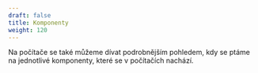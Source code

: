 ```yaml
---
draft: false
title: Komponenty
weight: 120
---
```


Na počítače se také můžeme dívat podrobnějším pohledem, kdy se ptáme na jednotlivé komponenty, které se v počítačích nachází.

